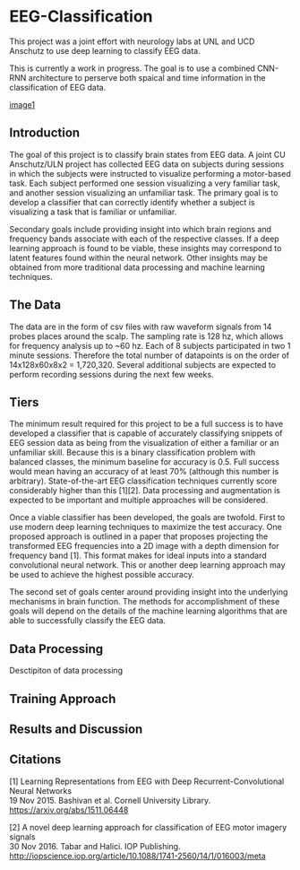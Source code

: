 [//]: # (Image References)

[image1]: ./Pictures/keras_summary.png "Keras Summary"
[image3]: ./h-channel.png "H-Channel"
[image4]: ./s-channel.png "S-Channel"
[image5]: ./v-channel.png "V-Channel"
[image6]: ./hist1.png "Steering Angle Distribution"
[image7]: ./hist2.png "After Flipping"

# EEG-Classification
This project was a joint effort with neurology labs at UNL and UCD Anschutz to use deep learning to classify EEG data.

This is currently a work in progress. The goal is to use a combined CNN-RNN architecture to perserve both spaical and time information in the classification of EEG data. 

[image1]
## Introduction 
The goal of this project is to classify brain states from EEG data. A joint CU Anschutz/ULN project has collected EEG data on subjects during sessions in which the subjects were instructed to visualize performing a motor-based task. Each subject performed one session visualizing a very familiar task, and another session visualizing an unfamiliar task. The primary goal is to develop a classifier that can correctly identify whether a subject is visualizing a task that is familiar or unfamiliar.   

Secondary goals include providing insight into which brain regions and frequency bands associate with each of the respective classes. If a deep learning approach is found to be viable, these insights may correspond to latent features found within the neural network. Other insights may be obtained from more traditional data processing and machine learning techniques.    


## The Data  
The data are in the form of csv files with raw waveform signals from 14 probes places around the scalp. The sampling rate is 128 hz, which allows for frequency analysis up to ~60 hz. Each of 8 subjects participated in two 1 minute sessions. Therefore the total number of datapoints is on the order of 14x128x60x8x2 = 1,720,320. Several additional subjects are expected to perform recording sessions during the next few weeks.   


## Tiers
The minimum result required for this project to be a full success is to have developed a classifier that is capable of accurately classifying snippets of EEG session data as being from the visualization of either a familiar or an unfamiliar skill. Because this is a binary classification problem with balanced classes, the minimum baseline for accuracy is 0.5. Full success would mean having an accuracy of at least 70% (although this number is arbitrary). State-of-the-art EEG classification techniques currently score considerably higher than this [1][2]. Data processing and augmentation is expected to be important and multiple approaches will be considered.  

Once a viable classifier has been developed, the goals are twofold. First to use modern deep learning techniques to maximize the test accuracy. One proposed approach is outlined in a paper that proposes projecting the transformed EEG frequencies into a 2D image with a depth dimension for frequency band [1]. This format makes for ideal inputs into a standard convolutional neural network. This or another deep learning approach may be used to achieve the highest possible accuracy.    

The  second set of goals center around providing insight into the underlying mechanisms in brain function. The methods for accomplishment of these goals will depend on the details of the machine learning algorithms that are able to successfully classify the EEG data.   

## Data Processing  
Desctipiton of data processing  

## Training Approach

## Results and Discussion

## Citations

[1] Learning Representations from EEG with Deep Recurrent-Convolutional Neural Networks  
19 Nov 2015. Bashivan et al.  Cornell University Library.   
https://arxiv.org/abs/1511.06448


[2] A novel deep learning approach for classification of EEG motor imagery signals   
30 Nov 2016. Tabar and Halici. IOP Publishing.   
http://iopscience.iop.org/article/10.1088/1741-2560/14/1/016003/meta

